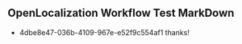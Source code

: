 ## OpenLocalization Workflow Test MarkDown
* 4dbe8e47-036b-4109-967e-e52f9c554af1 thanks!

<!--HONumber=Jul16_HO4-->


